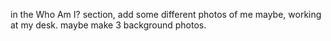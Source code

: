 in the Who Am I? section, add some different photos of me maybe, working at my desk. maybe make 3 background photos.
